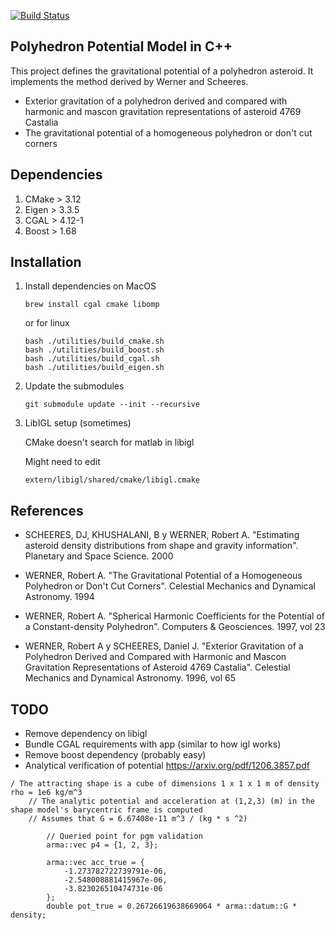[![Build Status](https://travis-ci.org/skulumani/polyhedron_gravity.svg?branch=master)](https://travis-ci.org/skulumani/polyhedron_gravity)

## Polyhedron Potential Model in C++

This project defines the gravitational potential of a polyhedron asteroid. 
It implements the method derived by Werner and Scheeres.

* Exterior gravitation of a polyhedron derived and compared with harmonic and mascon gravitation representations of asteroid 4769 Castalia 
* The gravitational potential of a homogeneous polyhedron or don't cut corners

## Dependencies

1. CMake > 3.12
2. Eigen > 3.3.5
3. CGAL > 4.12-1
4. Boost > 1.68

## Installation

1. Install dependencies on MacOS

    ~~~
    brew install cgal cmake libomp
    ~~~

    or for linux

    ~~~
    bash ./utilities/build_cmake.sh
    bash ./utilities/build_boost.sh
    bash ./utilities/build_cgal.sh
    bash ./utilities/build_eigen.sh
    ~~~

2. Update the submodules

    ~~~
    git submodule update --init --recursive 
    ~~~

3. LibIGL setup (sometimes)

    CMake doesn't search for matlab in libigl

    Might need to edit 

    ~~~
    extern/libigl/shared/cmake/libigl.cmake
    ~~~

## References

* SCHEERES, DJ, KHUSHALANI, B y WERNER, Robert A. "Estimating asteroid density distributions from shape and gravity information". Planetary and Space Science. 2000

* WERNER, Robert A. "The Gravitational Potential of a Homogeneous Polyhedron or Don't Cut Corners". Celestial Mechanics and Dynamical Astronomy. 1994

* WERNER, Robert A. "Spherical Harmonic Coefficients for the Potential of a Constant-density Polyhedron". Computers & Geosciences. 1997, vol 23

* WERNER, Robert A y SCHEERES, Daniel J. "Exterior Gravitation of a Polyhedron Derived and Compared with Harmonic and Mascon Gravitation Representations of Asteroid 4769 Castalia". Celestial Mechanics and Dynamical Astronomy. 1996, vol 65

## TODO

* Remove dependency on libigl
* Bundle CGAL requirements with app (similar to how igl works)
* Remove boost dependency (probably easy)
* Analytical verification of potential https://arxiv.org/pdf/1206.3857.pdf

~~~
/ The attracting shape is a cube of dimensions 1 x 1 x 1 m of density rho = 1e6 kg/m^3
	// The analytic potential and acceleration at (1,2,3) (m) in the shape model's barycentric frame is computed
	// Assumes that G = 6.67408e-11 m^3 / (kg * s ^2)

		// Queried point for pgm validation
		arma::vec p4 = {1, 2, 3};

		arma::vec acc_true = {
			-1.273782722739791e-06,
			-2.548008881415967e-06,
			-3.823026510474731e-06
		};
		double pot_true = 0.26726619638669064 * arma::datum::G * density;
~~~
